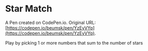# Star Match

A Pen created on CodePen.io. Original URL: [https://codepen.io/beumsk/pen/YzEyVYp](https://codepen.io/beumsk/pen/YzEyVYp).

Play by picking 1 or more numbers that sum to the number of stars
